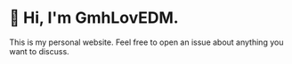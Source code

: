 # 👋 Hi, I'm GmhLovEDM.

This is my personal website. Feel free to open an issue about anything you want to discuss.
